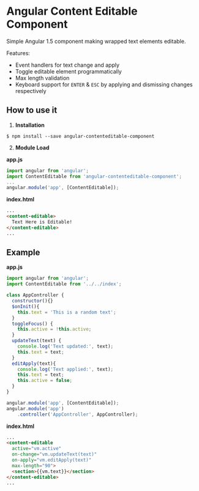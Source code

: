 # **Angular Content Editable Component**

Simple Angular 1.5 component making wrapped text elements editable.

Features:
- Event handlers for text change and apply
- Toggle editable element programmatically
- Max length validation
- Keyboard support for `ENTER` & `ESC` by applying and dismissing changes respectively

## How to use it

1. **Installation**
```shell
$ npm install --save angular-contenteditable-component
```

2. **Module Load**

  **app.js**
```javascript
import angular from 'angular';
import ContentEditable from 'angular-contenteditable-component';
...
angular.module('app', [ContentEditable]);
```
  **index.html**
```html
...
<content-editable>
  Text Here is Editable!
</content-editable>
...
```

## Example
**app.js**
```javascript
import angular from 'angular';
import ContentEditable from '../../index';

class AppController {
  constructor(){}
  $onInit(){
    this.text = 'This is a random text';
  }
  toggleFocus() {
    this.active = !this.active;
  }
  updateText(text) {
    console.log('Text updated:', text);
    this.text = text;
  }
  editApply(text){
    console.log('Text applied:', text);
    this.text = text;
    this.active = false;
  }
}

angular.module('app', [ContentEditable]);
angular.module('app')
    .controller('AppController', AppController);
```
**index.html**
```html
...
<content-editable
  active="vm.active"
  on-change="vm.updateText(text)"
  on-apply="vm.editApply(text)"
  max-length="90">
  <section>{{vm.text}}</section>
</content-editable>
...
```
